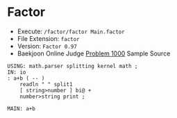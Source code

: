 # Factor

* Execute: `/factor/factor Main.factor`
* File Extension: `factor`
* Version: `Factor 0.97`
* Baekjoon Online Judge [Problem 1000](https://www.acmicpc.net/problem/1000) Sample Source
````
USING: math.parser splitting kernel math ;
IN: io
: a+b ( -- )
    readln " " split1
    [ string>number ] bi@ +
    number>string print ;

MAIN: a+b
````


